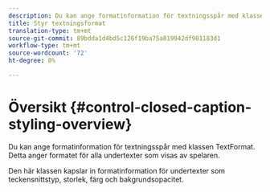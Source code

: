 ```yaml
---
description: Du kan ange formatinformation för textningsspår med klassen TextFormat. Detta anger formatet för alla undertexter som visas av spelaren.
title: Styr textningsformat
translation-type: tm+mt
source-git-commit: 89bdda1d4bd5c126f19ba75a819942df901183d1
workflow-type: tm+mt
source-wordcount: '72'
ht-degree: 0%

---
```



# Översikt {#control-closed-caption-styling-overview}

Du kan ange formatinformation för textningsspår med klassen TextFormat. Detta anger formatet för alla undertexter som visas av spelaren.

Den här klassen kapslar in formatinformation för undertexter som teckensnittstyp, storlek, färg och bakgrundsopacitet.